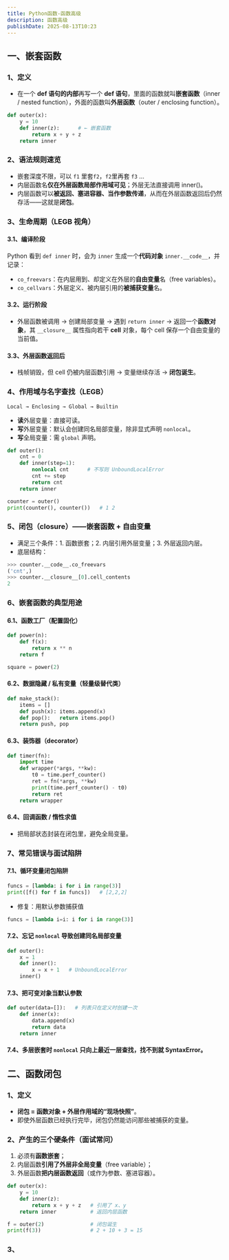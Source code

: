 ```yaml
---
title: Python函数-函数高级
description: 函数高级
publishDate: 2025-08-13T10:23
---
```

## 一、嵌套函数

### 1、定义

* 在一个 **def 语句的内部**再写一个 **def 语句**，里面的函数就叫**嵌套函数**（inner / nested function），外面的函数叫**外层函数**（outer / enclosing function）。

```python
def outer(x):
    y = 10
    def inner(z):      # ← 嵌套函数
        return x + y + z
    return inner
```

### 2、语法规则速览

* 嵌套深度不限，可以 `f1` 里套`f2`，`f2`里再套 `f3` …
* 内层函数名**仅在外层函数局部作用域可见**；外层无法直接调用 inner()。
* 内层函数可以**被返回、塞进容器、当作参数传递**，从而在外层函数返回后仍然存活——这就是**闭包**。

### 3、生命周期（LEGB 视角）

#### 3.1、编译阶段

Python 看到 `def inner` 时，会为 `inner` 生成一个**代码对象** `inner.__code__`，并记录：

* `co_freevars`：在内层用到、却定义在外层的**自由变量**名（free variables）。
* `co_cellvars`：外层定义、被内层引用的**被捕获变量**名。

#### 3.2、运行阶段

* 外层函数被调用 → 创建局部变量 → 遇到 `return inner` → 返回一个**函数对象**，其 `__closure__` 属性指向若干 **cell** 对象，每个 cell 保存一个自由变量的当前值。

#### 3.3、外层函数返回后

* 栈帧销毁，但 cell 仍被内层函数引用 → 变量继续存活 → **闭包诞生**。

### 4、作用域与名字查找（LEGB）

`Local → Enclosing → Global → Builtin`

* **读**外层变量：直接可读。
* **写**外层变量：默认会创建同名局部变量，除非显式声明 `nonlocal`。
* **写**全局变量：需 `global` 声明。

```python
def outer():
    cnt = 0
    def inner(step=1):
        nonlocal cnt      # 不写则 UnboundLocalError
        cnt += step
        return cnt
    return inner

counter = outer()
print(counter(), counter())   # 1 2
```

### 5、闭包（closure）——嵌套函数 + 自由变量

* 满足三个条件：1. 函数嵌套；2. 内层引用外层变量；3. 外层返回内层。
* 底层结构：

```python
>>> counter.__code__.co_freevars
('cnt',)
>>> counter.__closure__[0].cell_contents
2
```

### 6、嵌套函数的典型用途

#### 6.1、函数工厂（配置固化）

```python
def power(n):
    def f(x):
        return x ** n
    return f

square = power(2)
```

#### 6.2、数据隐藏 / 私有变量（轻量级替代类）

```python
def make_stack():
    items = []
    def push(x): items.append(x)
    def pop():   return items.pop()
    return push, pop
```

#### 6.3、装饰器（decorator）

```python
def timer(fn):
    import time
    def wrapper(*args, **kw):
        t0 = time.perf_counter()
        ret = fn(*args, **kw)
        print(time.perf_counter() - t0)
        return ret
    return wrapper
```

#### 6.4、回调函数 / 惰性求值

* 把局部状态封装在闭包里，避免全局变量。

### 7、常见错误与面试陷阱

#### 7.1、循环变量闭包陷阱

```python
funcs = [lambda: i for i in range(3)]
print([f() for f in funcs])   # [2,2,2]
```

* 修复：用默认参数捕获值

```python
funcs = [lambda i=i: i for i in range(3)]
```

#### 7.2、忘记 `nonlocal` 导致创建同名局部变量

```python
def outer():
    x = 1
    def inner():
        x = x + 1   # UnboundLocalError
    inner()
```

#### 7.3、把可变对象当默认参数

```python
def outer(data=[]):   # 列表只在定义时创建一次
    def inner(x):
        data.append(x)
        return data
    return inner
```

#### 7.4、多层嵌套时 `nonlocal` 只向上最近一层查找，找不到就 SyntaxError。

## 二、函数闭包

### 1、定义

* **闭包 = 函数对象 + 外层作用域的“现场快照”**。
* 即使外层函数已经执行完毕，闭包仍然能访问那些被捕获的变量。

### 2、产生的三个硬条件（面试常问）

1. 必须有**函数嵌套**；
2. 内层函数**引用了外层非全局变量**（free variable）；
3. 外层函数**把内层函数返回**（或作为参数、塞进容器）。

```python
def outer(x):
    y = 10
    def inner(z):
        return x + y + z   # 引用了 x、y
    return inner           # 返回内层函数

f = outer(2)               # 闭包诞生
print(f(3))                # 2 + 10 + 3 = 15
```

### 3、
